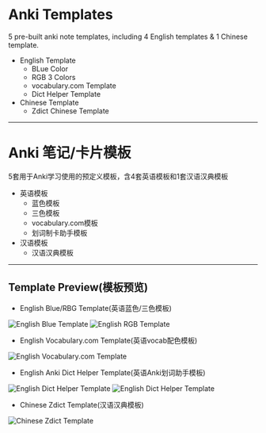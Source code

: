 # Anki Templates #
5 pre-built anki note templates, including 4 English templates & 1 Chinese template.

- English Template
  - BLue Color
  - RGB 3 Colors
  - vocabulary.com Template
  - Dict Helper Template
- Chinese Template
  - Zdict Chinese Template

---

# Anki 笔记/卡片模板 #
5套用于Anki学习使用的预定义模板，含4套英语模板和1套汉语汉典模板

- 英语模板
  - 蓝色模板
  - 三色模板
  - vocabulary.com模板
  - 划词制卡助手模板
- 汉语模板
  - 汉语汉典模板

---

## Template Preview(模板预览) ##
- English Blue/RBG Template(英语蓝色/三色模板)

![English Blue Template](https://github.com/ninja33/anki-templates/blob/master/images/template-english-01.jpg?raw=true)
![English RGB Template](https://github.com/ninja33/anki-templates/blob/master/images/template-english-03.jpg?raw=true)

- English Vocabulary.com Template(英语vocab配色模板)

![English Vocabulary.com Template](https://github.com/ninja33/anki-templates/blob/master/images/template-english-02.jpg?raw=true)

- English Anki Dict Helper Template(英语Anki划词助手模板)

![English Dict Helper Template](https://github.com/ninja33/anki-templates/blob/master/images/template-dict-helper-01.jpg?raw=true)
![English Dict Helper Template](https://github.com/ninja33/anki-templates/blob/master/images/template-dict-helper-02.jpg?raw=true)

- Chinese Zdict Template(汉语汉典模板)

![Chinese Zdict Template](https://github.com/ninja33/anki-templates/blob/master/images/template-chinese-01.jpg?raw=true)
